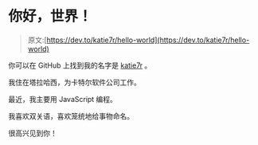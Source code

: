 # 你好，世界！

> 原文:[https://dev.to/katie7r/hello-world](https://dev.to/katie7r/hello-world)

你可以在 GitHub 上找到我的名字是 [katie7r](https://github.com/katie7r) 。

我住在塔拉哈西，为卡特尔软件公司工作。

最近，我主要用 JavaScript 编程。

我喜欢双关语，喜欢笼统地给事物命名。

很高兴见到你！